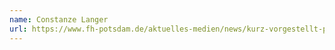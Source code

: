 ```yaml
---
name: Constanze Langer
url: https://www.fh-potsdam.de/aktuelles-medien/news/kurz-vorgestellt-prof-constanze-langer
---
```

